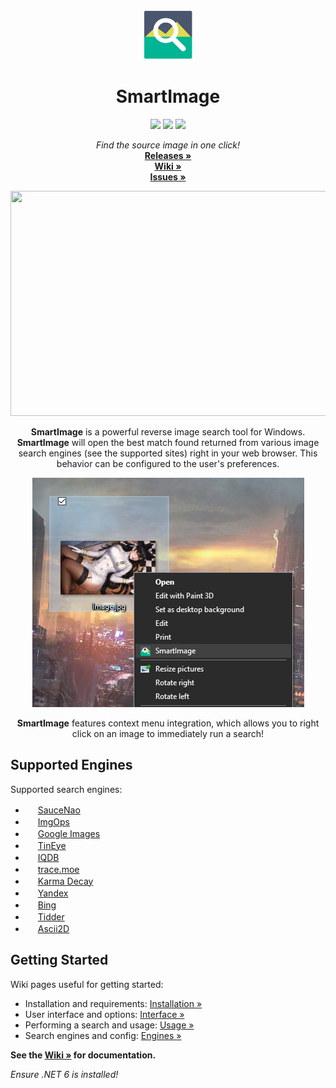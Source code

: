<!-- PROJECT LOGO -->
<br />
<p align="center">
  <a href="https://github.com/Decimation/SmartImage">
    <img src="/Assets/Icon.png" alt="Logo" width="80" height="80">
  </a>

  <h1 align="center">SmartImage</h1>
  
  <p align="center">
    <a href="https://GitHub.com/Decimation/SmartImage/releases/" alt="Releases">
        <img src="https://img.shields.io/github/v/release/decimation/smartimage?color=red&style=flat-square" /></a>
    
  <a href="https://GitHub.com/Decimation/SmartImage/releases/" alt="Total Downloads">
        <img src="https://img.shields.io/github/downloads/Decimation/SmartImage/total?style=flat-square" /></a>
        
  <a href="https://GitHub.com/Decimation/SmartImage/releases/" alt="Total Downloads">
      <img src="https://img.shields.io/github/stars/Decimation/SmartImage?style=flat-square" /></a>
      
</p>

  <p align="center">
  <i>Find the source image in one click!</i>
    <br />
    <a href="https://github.com/Decimation/SmartImage/releases"><strong>Releases »</strong></a>
    <br />
    <a href="https://github.com/Decimation/SmartImage/wiki"><strong>Wiki »</strong></a>
    <br />
    <a href="https://github.com/Decimation/SmartImage/issues"><strong>Issues »</strong></a>
    
  </p>
</p>

<!-- ... -->

<p align="center">
  
  <img src="https://github.com/Decimation/SmartImage/raw/master/Examples/Demo%201.gif" width="640" height="360">
  
  <p align="center"><b>SmartImage</b> is a powerful reverse image search tool for Windows. <b>SmartImage</b> will open the best match found returned from various image search engines (see the supported sites) right in your web browser. This behavior can be configured to the user's preferences.</p>
  
  <p align="center">
  <img src="https://github.com/Decimation/SmartImage/raw/master/Examples/Context%20menu%20integration.png" width="435" height="367">
  <p align="center"><b>SmartImage</b> features context menu integration, which allows you to right click on an image to immediately run a search!</p>
  </p>
  
</p>

<!-- ... -->

## Supported Engines

Supported search engines:

- <img src="https://saucenao.com/favicon.ico" width="16" height="16"/> [SauceNao](https://saucenao.com/)
- <img src="http://imgops.com/favicon.ico" width="16" height="16"/> [ImgOps](http://imgops.com/)
- <img src="https://images.google.com/favicon.ico" width="16" height="16"/> [Google Images](https://images.google.com/)
- <img src="https://tineye.com/favicon.ico" width="16" height="16"/> [TinEye](https://tineye.com/)
- <img src="https://iqdb.org/favicon.ico" width="16" height="16"/> [IQDB](https://iqdb.org/)
- <img src="https://trace.moe/favicon128.png" width="16" height="16"/> [trace.moe](https://trace.moe/)
- <img src="http://karmadecay.com/favicon.ico" width="16" height="16"/> [Karma Decay](http://karmadecay.com/)
- <img src="https://yandex.com/favicon.ico" width="16" height="16"/> [Yandex](https://yandex.com/images/)
- <img src="https://www.bing.com/favicon.ico" width="16" height="16"/> [Bing](https://www.bing.com/images/)
- <img src="http://tidder.xyz/favicon.ico" width="16" height="16"/> [Tidder](http://tidder.xyz/)
- <img src="https://ascii2d.net/favicon.ico" width="16" height="16"/> [Ascii2D](https://ascii2d.net/)

<!-- ... -->

## Getting Started

Wiki pages useful for getting started:

- Installation and requirements: [Installation »](https://github.com/Decimation/SmartImage/wiki#installation)
- User interface and options: [Interface »](https://github.com/Decimation/SmartImage/wiki/Interface)
- Performing a search and usage: [Usage »](https://github.com/Decimation/SmartImage/wiki#usage)
- Search engines and config: [Engines »](https://github.com/Decimation/SmartImage/wiki#engines)

**See the [Wiki »](https://github.com/Decimation/SmartImage/wiki) for documentation.**

*Ensure .NET 6 is installed!*

<!-- ... -->
